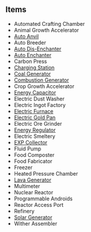 ## Items

* Automated Crafting Chamber
* Animal Growth Accelerator
* [Auto Anvil](https://github.com/TheBusyBiscuit/Slimefun4/wiki/Auto-Anvil)
* Auto Breeder
* [Auto Dis-Enchanter](https://github.com/TheBusyBiscuit/Slimefun4/wiki/Auto-Disenchanter)
* [Auto Enchanter](https://github.com/TheBusyBiscuit/Slimefun4/wiki/Auto-Enchanter)
* Carbon Press
* [Charging Station](https://github.com/TheBusyBiscuit/Slimefun4/wiki/Charging-Station)
* [Coal Generator](https://github.com/TheBusyBiscuit/Slimefun4/wiki/Coal-Generator)
* [Combustion Generator](https://github.com/TheBusyBiscuit/Slimefun4/wiki/Combustion-Generator)
* Crop Growth Accelerator
* [Energy Capacitor](https://github.com/TheBusyBiscuit/Slimefun4/wiki/Energy-Capacitor)
* Electric Dust Washer
* Electric Ingot Factory
* [Electric Furnace](https://github.com/TheBusyBiscuit/Slimefun4/wiki/Electric-Furnace)
* [Electric Gold Pan](https://github.com/TheBusyBiscuit/Slimefun4/wiki/Electric-Gold-Pan)
* Electric Ore Grinder
* [Energy Regulator](https://github.com/TheBusyBiscuit/Slimefun4/wiki/Energy-Regulator)
* Electric Smeltery
* [EXP Collector](https://github.com/TheBusyBiscuit/Slimefun4/wiki/EXP-Collector)
* Fluid Pump
* Food Composter
* Food Fabricator
* Freezer
* Heated Pressure Chamber
* [Lava Generator](https://github.com/TheBusyBiscuit/Slimefun4/wiki/Lava-Generator)
* Multimeter
* Nuclear Reactor
* Programmable Androids
* Reactor Access Port
* Refinery
* [Solar Generator](https://github.com/TheBusyBiscuit/Slimefun4/wiki/Solar-Generator)
* Wither Assembler